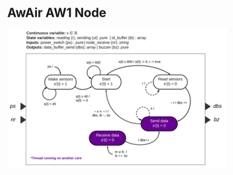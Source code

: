 # AwAir AW1 Node
![AW1 Node FSM](https://github.com/enriquefloresmedina/AirX-Solutions/blob/5558d09561c33c0976b4fda8bb5c8562685d7f51/PCBs%2C%20schematics%2C%20and%20diagrams/AW1/AwAir%20Software%20-%20AW1%20Node.png)
